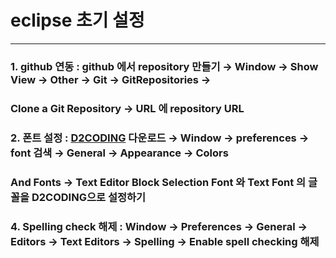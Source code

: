# eclipse 초기 설정
* * *
### 1. github 연동 : github 에서 repository 만들기 &rightarrow; Window &rightarrow; Show View &rightarrow; Other &rightarrow; Git &rightarrow; GitRepositories &rightarrow;
### Clone a Git Repository &rightarrow; URL 에 repository URL
### 2. 폰트 설정 : [D2CODING](https://github.com/naver/d2codingfont) 다운로드 &rightarrow; Window &rightarrow; preferences &rightarrow; font 검색 &rightarrow; General &rightarrow; Appearance &rightarrow; Colors 
### And Fonts &rightarrow; Text Editor Block Selection Font 와 Text Font 의 글꼴을 D2CODING으로 설정하기
### 4. Spelling check 해제 : Window &rightarrow; Preferences &rightarrow; General &rightarrow; Editors &rightarrow; Text Editors &rightarrow; Spelling &rightarrow; Enable spell checking 해제

